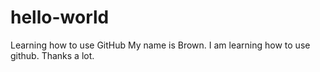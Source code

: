 # hello-world
Learning how to use GitHub
My name is Brown. I am learning how to use github. Thanks a lot.

